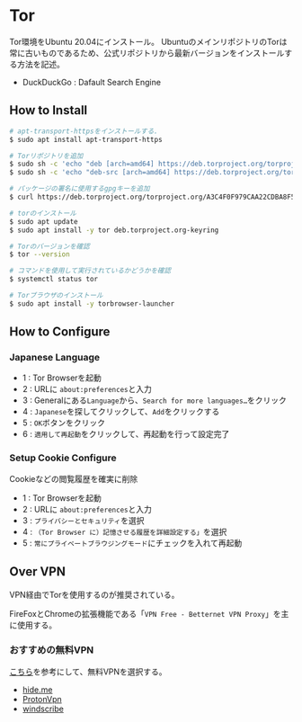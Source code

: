 # Tor

Tor環境をUbuntu 20.04にインストール。
UbuntuのメインリポジトリのTorは常に古いものであるため、公式リポジトリから最新バージョンをインストールする方法を記述。

- DuckDuckGo : Dafault Search Engine

## How to Install

```bash
# apt-transport-httpsをインストールする.
$ sudo apt install apt-transport-https
```

```bash
# Torリポジトリを追加
$ sudo sh -c 'echo "deb [arch=amd64] https://deb.torproject.org/torproject.org $(lsb_release -sc) main" > /etc/apt/sources.list.d/tor-project.list'
$ sudo sh -c 'echo "deb-src [arch=amd64] https://deb.torproject.org/torproject.org $(lsb_release -sc) main" >> /etc/apt/sources.list.d/tor-project.list'
```

```bash
# パッケージの署名に使用するgpgキーを追加
$ curl https://deb.torproject.org/torproject.org/A3C4F0F979CAA22CDBA8F512EE8CBC9E886DDD89.asc | sudo apt-key add -
```

```bash
# torのインストール
$ sudo apt update
$ sudo apt install -y tor deb.torproject.org-keyring
```

```bash
# Torのバージョンを確認
$ tor --version

# コマンドを使用して実行されているかどうかを確認
$ systemctl status tor
```

```bash
# Torブラウザのインストール
$ sudo apt install -y torbrowser-launcher
```

## How to Configure

### Japanese Language

- 1 : Tor Browserを起動
- 2 : URLに `about:preferences`と入力
- 3 : Generalにある`Language`から、`Search for more languages…`をクリック
- 4 : `Japanese`を探してクリックして、`Add`をクリックする
- 5 : `OK`ボタンをクリック
- 6 : `適用して再起動`をクリックして、再起動を行って設定完了

### Setup Cookie Configure

Cookieなどの閲覧履歴を確実に削除

- 1 : Tor Browserを起動
- 2 : URLに `about:preferences`と入力
- 3 : `プライバシーとセキュリティ`を選択
- 4 : `（Tor Browser に）記憶させる履歴を詳細設定する」`を選択
- 5 : `常にプライベートブラウジングモード`にチェックを入れて再起動

## Over VPN

VPN経由でTorを使用するのが推奨されている。

FireFoxとChromeの拡張機能である「`VPN Free - Betternet VPN Proxy`」を主に使用する。

### おすすめの無料VPN

[こちら](https://ja.vpnmentor.com/blog/%EF%BC%88%E6%9C%AC%E5%BD%93%E3%81%AB%E7%84%A1%E6%96%99%E3%81%AE%EF%BC%89%E3%83%99%E3%82%B9%E3%83%88vpn%E3%82%B5%E3%83%BC%E3%83%93%E3%82%B9/)を参考にして、無料VPNを選択する。

- [hide.me](https://hide.me/ja)
- [ProtonVpn](https://protonvpn.com/free-vpn)
- [windscribe](https://jpn.windscribe.com)
